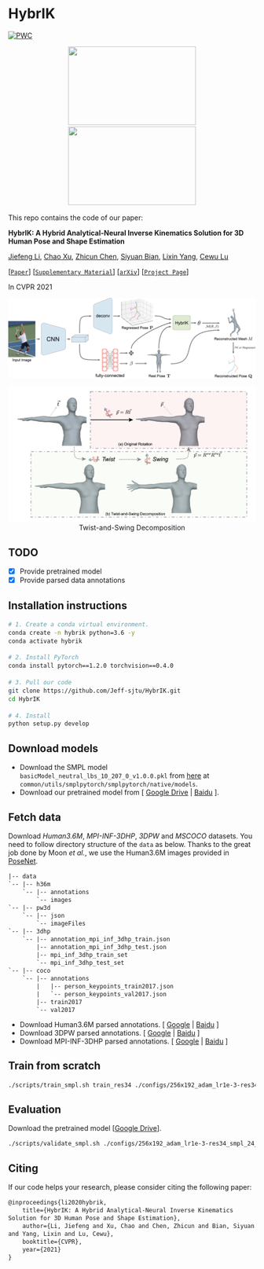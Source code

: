 # HybrIK

[![PWC](https://img.shields.io/endpoint.svg?url=https://paperswithcode.com/badge/hybrik-a-hybrid-analytical-neural-inverse/3d-human-pose-estimation-on-3dpw)](https://paperswithcode.com/sota/3d-human-pose-estimation-on-3dpw?p=hybrik-a-hybrid-analytical-neural-inverse)

<div align="center">
<img src="assets/dancer1.gif" width="260" height="160"> <img src="assets/dancer2.gif" width="260" height="160">
</div>


This repo contains the code of our paper:

**HybrIK: A Hybrid Analytical-Neural Inverse Kinematics Solution for 3D Human Pose and Shape Estimation**

[Jiefeng Li](http://jeffli.site/HybrIK/), [Chao Xu](https://www.isdas.cn/), [Zhicun Chen](https://github.com/chenzhicun), [Siyuan Bian](https://github.com/biansy000), [Lixin Yang](https://lixiny.github.io/), [Cewu Lu](http://mvig.org/)

[[`Paper`](https://openaccess.thecvf.com/content/CVPR2021/html/Li_HybrIK_A_Hybrid_Analytical-Neural_Inverse_Kinematics_Solution_for_3D_Human_CVPR_2021_paper.html)]
[[`Supplementary Material`](https://openaccess.thecvf.com/content/CVPR2021/supplemental/Li_HybrIK_A_Hybrid_CVPR_2021_supplemental.zip)]
[[`arXiv`](https://arxiv.org/abs/2011.14672)]
[[`Project Page`](https://jeffli.site/HybrIK/)]

In CVPR 2021

![hybrik](assets/hybrik.png)


<div align="center">
    <img src="assets/decompose.gif", width="600" alt><br>
    Twist-and-Swing Decomposition
</div>

## TODO
- [x] Provide pretrained model
- [x] Provide parsed data annotations

## Installation instructions

``` bash
# 1. Create a conda virtual environment.
conda create -n hybrik python=3.6 -y
conda activate hybrik

# 2. Install PyTorch
conda install pytorch==1.2.0 torchvision==0.4.0

# 3. Pull our code
git clone https://github.com/Jeff-sjtu/HybrIK.git
cd HybrIK

# 4. Install
python setup.py develop
```

## Download models
* Download the SMPL model `basicModel_neutral_lbs_10_207_0_v1.0.0.pkl` from [here](https://smpl.is.tue.mpg.de/) at `common/utils/smplpytorch/smplpytorch/native/models`.
* Download our pretrained model from [ [Google Drive](https://drive.google.com/file/d/1SoVJ3dniVpBi2NkYfa2S8XEv0TGIK26l/view?usp=sharing) | [Baidu]() ].

## Fetch data
Download *Human3.6M*, *MPI-INF-3DHP*, *3DPW* and *MSCOCO* datasets. You need to follow directory structure of the `data` as below. Thanks to the great job done by Moon *et al.*, we use the Human3.6M images provided in [PoseNet](https://github.com/mks0601/3DMPPE_POSENET_RELEASE).
```
|-- data
`-- |-- h36m
    `-- |-- annotations
        `-- images
`-- |-- pw3d
    `-- |-- json
        `-- imageFiles
`-- |-- 3dhp
    `-- |-- annotation_mpi_inf_3dhp_train.json
        |-- annotation_mpi_inf_3dhp_test.json
        |-- mpi_inf_3dhp_train_set
        `-- mpi_inf_3dhp_test_set
`-- |-- coco
    `-- |-- annotations
        |   |-- person_keypoints_train2017.json
        |   `-- person_keypoints_val2017.json
        |-- train2017
        `-- val2017
```
* Download Human3.6M parsed annotations. [ [Google](https://drive.google.com/drive/folders/1tLA_XeZ_32Qk86lR06WJhJJXDYrlBJ9r?usp=sharing) | [Baidu](https://pan.baidu.com/s/1bqfVOlQWX0Rfc0Yl1a5VRA) ]
* Download 3DPW parsed annotations. [ [Google](https://drive.google.com/file/d/1ICr1yIPKOtLn3LsTmcytvE-ZFokPsaw5/view?usp=sharing) | [Baidu](https://pan.baidu.com/s/1d42QyQmMONJgCJvHIU2nsA) ]
* Download MPI-INF-3DHP parsed annotations. [ [Google](https://drive.google.com/drive/folders/1Ms3s7nZ5Nrux3spLxmMMAQWc5aAIecmv?usp=sharing) | [Baidu](https://pan.baidu.com/s/1aVBDudbDRT1w_ZxQc9zicA) ]


## Train from scratch

``` bash
./scripts/train_smpl.sh train_res34 ./configs/256x192_adam_lr1e-3-res34_smpl_3d_base_2x_mix.yaml
```

## Evaluation
Download the pretrained model [[Google Drive](https://drive.google.com/file/d/1SoVJ3dniVpBi2NkYfa2S8XEv0TGIK26l/view?usp=sharing)].
``` bash
./scripts/validate_smpl.sh ./configs/256x192_adam_lr1e-3-res34_smpl_24_3d_base_2x_mix.yaml ./pretrained_res34.pth
```


## Citing
If our code helps your research, please consider citing the following paper:

    @inproceedings{li2020hybrik,
        title={HybrIK: A Hybrid Analytical-Neural Inverse Kinematics Solution for 3D Human Pose and Shape Estimation},
        author={Li, Jiefeng and Xu, Chao and Chen, Zhicun and Bian, Siyuan and Yang, Lixin and Lu, Cewu},
        booktitle={CVPR},
        year={2021}
    }
